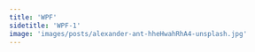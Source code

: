 ```yaml
---
title: 'WPF'
sidetitle: 'WPF-1'
image: 'images/posts/alexander-ant-hheHwahRhA4-unsplash.jpg'
---
```

